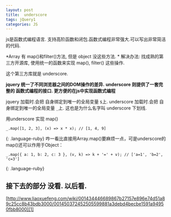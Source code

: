 ```yaml
---
layout: post
title:  underscore
tags: jQuery1
categories: JS
---
```



js是函数式编程语言. 支持高阶函数和闭包.函数式编程非常强大.可以写出非常简洁的代码.

*Array 有 map()和filter()方法, 但是 object 没这些方法. *
解决办法: 找成熟的第三方开源库, 使用统一的函数来实现 map(), filter() 这些操作.

这个第三方库就是 underscore.

**jquery 统一了不同浏览器之间的DOM操作的差异.**
**underscore 则提供了一套完整的 函数式编程的接口. 更方便的在js中实现函数式编程**

jquery     加载时.会把 自身绑定到唯一的全局变量 `$`上.
underscore 加载时.会把 自身绑定到唯一的全局变量 `_`上. 这也是为什么名字叫 underscore 下划线.

用underscore 实现 map()
~~~
_.map([1, 2, 3], (x) => x * x); // [1, 4, 9]
~~~
{: .language-ruby}
咋一看比直接用Array.map()要麻烦一点，可是underscore的map()还可以作用于Object：
~~~
_.map({ a: 1, b: 2, c: 3 }, (v, k) => k + '=' + v); // ['a=1', 'b=2', 'c=3']
~~~
{: .language-ruby}




## 接下去的部分 没看. 以后看.

[http://www.liaoxuefeng.com/wiki/001434446689867b27157e896e74d51a89c25cc8b43bdb3000/001450372452505599881a3debd4becbe1591a94950fbb8000][1]


[1]:	http://www.liaoxuefeng.com/wiki/001434446689867b27157e896e74d51a89c25cc8b43bdb3000/001450372452505599881a3debd4becbe1591a94950fbb8000